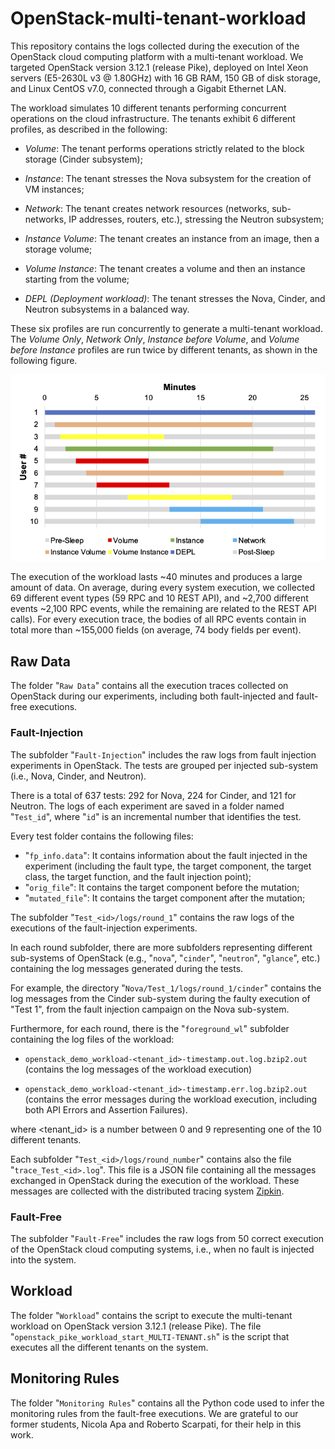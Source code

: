 # OpenStack-multi-tenant-workload


This repository contains the logs collected during the execution of the OpenStack cloud computing platform with a multi-tenant workload. We targeted OpenStack version 3.12.1 (release Pike), deployed on Intel Xeon servers (E5-2630L v3 @ 1.80GHz) with 16 GB RAM, 150 GB of disk storage, and Linux CentOS v7.0, connected through a Gigabit Ethernet LAN. 


The workload simulates 10 different tenants performing concurrent operations on the cloud infrastructure.
The tenants exhibit 6 different profiles, as described in the following:

* *Volume*: The tenant performs operations strictly related to the block storage (Cinder subsystem);
 
* *Instance*: The tenant stresses the Nova subsystem for the creation of VM instances;
    
* *Network*: The tenant creates network resources (networks, sub-networks, IP addresses, routers, etc.), stressing the Neutron subsystem;
    
* *Instance Volume*: The tenant creates an instance from an image, then a storage volume;
    
* *Volume Instance*: The tenant creates a volume and then an instance starting from the volume;
    
* *DEPL (Deployment workload)*: The tenant stresses the Nova, Cinder, and Neutron subsystems in a balanced way. 
    
These six profiles are run concurrently to generate a multi-tenant workload. The *Volume Only*, *Network Only*, *Instance before Volume*, and *Volume before Instance* profiles are run twice by different tenants, as shown in the following figure.

![alt text](https://github.com/dessertlab/OpenStack-multi-tenant-workload/blob/main/img/workload.png?raw=true)



The execution of the workload lasts ~40 minutes and produces a large amount of data. On average, during every system execution, we collected 69 different event types (59 RPC and 10 REST API), and ~2,700 different events ~2,100 RPC events, while the remaining are related to the REST API calls). For every execution trace, the bodies of all RPC events contain in total more than ~155,000 fields (on average, 74 body fields per event).

## Raw Data

The folder "`Raw Data`" contains all the execution traces collected on OpenStack during our experiments, including both fault-injected and fault-free executions.

### Fault-Injection

The subfolder "`Fault-Injection`" includes the raw logs from fault injection experiments in OpenStack. The tests are grouped per injected sub-system (i.e., Nova, Cinder, and Neutron). 

There is a total of 637 tests: 292 for Nova, 224 for Cinder, and 121 for Neutron. The logs of each experiment are saved in a folder named "`Test_id`", where "`id`" is an incremental number that identifies the test. 

Every test folder contains the following files:
* "`fp_info.data`": It contains information about the fault injected in the experiment (including the fault type, the target component, the target class, the target function, and the fault injection point);
* "`orig_file`": It contains the target component before the mutation;
* "`mutated_file`": It contains the target component after the mutation;

The subfolder "`Test_<id>/logs/round_1`" contains the raw logs of the executions of the fault-injection experiments.

In each round subfolder, there are more subfolders representing different sub-systems of OpenStack (e.g., "`nova`", "`cinder`", "`neutron`", "`glance`", etc.) containing the log messages generated during the tests.

For example, the directory "`Nova/Test_1/logs/round_1/cinder`" contains the log messages from the Cinder sub-system during the faulty execution of "Test 1", from the fault injection campaign on the Nova sub-system. 

Furthermore, for each round, there is the "`foreground_wl`" subfolder containing the log files of the workload:

* `openstack_demo_workload-<tenant_id>-timestamp.out.log.bzip2.out` (contains the log messages of the workload execution)

* `openstack_demo_workload-<tenant_id>-timestamp.err.log.bzip2.out` (contains the error messages during the workload execution, including both API Errors and Assertion Failures).

where <tenant_id> is a number between 0 and 9 representing one of the 10 different tenants.

Each subfolder "`Test_<id>/logs/round_number`" contains also the file "`trace_Test_<id>.log`". This file is a JSON file containing all the messages exchanged in OpenStack during the execution of the workload. These messages are collected with the distributed tracing system [Zipkin](https://zipkin.io/).


### Fault-Free

The subfolder "`Fault-Free`" includes the raw logs from 50 correct execution of the OpenStack cloud computing systems, i.e., when no fault is injected into the system.

## Workload

The folder "`Workload`" contains the script to execute the multi-tenant workload on OpenStack version 3.12.1 (release Pike).
The file "`openstack_pike_workload_start_MULTI-TENANT.sh`" is the script that executes all the different tenants on the system.

## Monitoring Rules

The folder "`Monitoring Rules`" contains all the Python code used to infer the monitoring rules from the fault-free executions.
We are grateful to our former students, Nicola Apa and Roberto Scarpati, for their help in this work.


